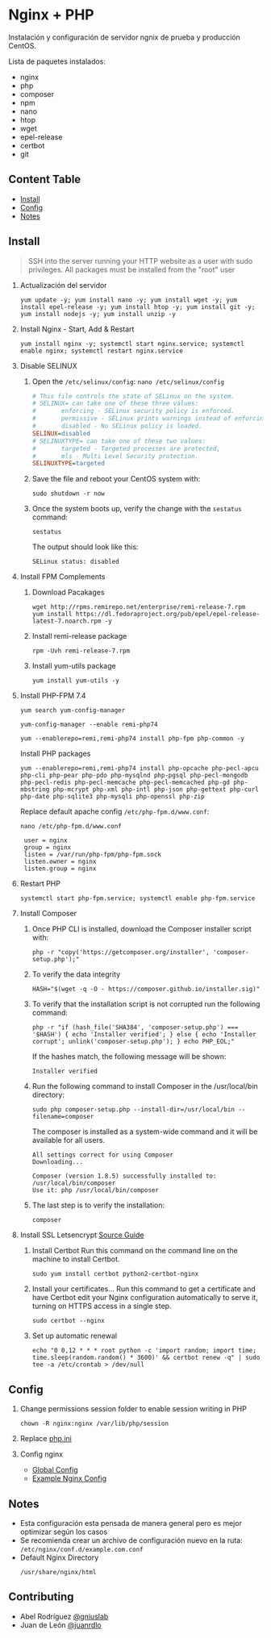 
# Nginx + PHP
  
Instalación y configuración de servidor ngnix de prueba y producción CentOS.

Lista de paquetes instalados:
- nginx
- php
- composer
- npm
- nano
- htop
- wget
- epel-release
- certbot
- git
  
## Content Table

- [Install](#install) 
- [Config](#config) 
- [Notes](#notes)   

## Install
> SSH into the server running your HTTP website as a user with sudo privileges.
> All packages must be installed from the "root" user

1. Actualización del servidor
	```
	yum update -y; yum install nano -y; yum install wget -y; yum install epel-release -y; yum install htop -y; yum install git -y; yum install nodejs -y; yum install unzip -y
	``` 
2. Install Nginx - Start, Add & Restart
	```
	yum install nginx -y; systemctl start nginx.service; systemctl enable nginx; systemctl restart nginx.service
	```
3. Disable SELINUX
	1.  Open the  `/etc/selinux/config`:
	    ``` nano /etc/selinux/config ```
	    
	    ```ini
	    # This file controls the state of SELinux on the system.
	    # SELINUX= can take one of these three values:
	    #       enforcing - SELinux security policy is enforced.
	    #       permissive - SELinux prints warnings instead of enforcing.
	    #       disabled - No SELinux policy is loaded.
	    SELINUX=disabled
	    # SELINUXTYPE= can take one of these two values:
	    #       targeted - Targeted processes are protected,
	    #       mls - Multi Level Security protection.
	    SELINUXTYPE=targeted
	    ```
	    
	2.  Save the file and reboot your CentOS system with:
	    
	    ```
	    sudo shutdown -r now
	    ```
	    
	3.  Once the system boots up, verify the change with the  `sestatus`  command:
	    
	    ```
	    sestatus
	    ```
	    
	    The output should look like this:
	    
	    ```
        SELinux status: disabled
        ```
4. Install FPM Complements
	1. Download Pacakages
		```
		wget http://rpms.remirepo.net/enterprise/remi-release-7.rpm
		yum install https://dl.fedoraproject.org/pub/epel/epel-release-latest-7.noarch.rpm -y
		```
	2. Install remi-release package
		```
		rpm -Uvh remi-release-7.rpm
		```
	3. Install yum-utils package
		```
		yum install yum-utils -y
		```
5. Install PHP-FPM 7.4
	```
	yum search yum-config-manager
	```
	```
	yum-config-manager --enable remi-php74
	```
	```
	yum --enablerepo=remi,remi-php74 install php-fpm php-common -y
	```
	Install PHP packages
	```
	yum --enablerepo=remi,remi-php74 install php-opcache php-pecl-apcu php-cli php-pear php-pdo php-mysqlnd php-pgsql php-pecl-mongodb php-pecl-redis php-pecl-memcache php-pecl-memcached php-gd php-mbstring php-mcrypt php-xml php-intl php-json php-gettext php-curl php-date php-sqlite3 php-mysqli php-openssl php-zip
	```
	Replace default apache config `/etc/php-fpm.d/www.conf`:
	
   ``` 
   nano /etc/php-fpm.d/www.conf 
   ```
		
   ```
	user = nginx
	group = nginx
	listen = /var/run/php-fpm/php-fpm.sock
	listen.owner = nginx
	listen.group = nginx
   ```
6. Restart PHP
	```
	systemctl start php-fpm.service; systemctl enable php-fpm.service
	```
7. Install Composer
    1. Once PHP CLI is installed, download the Composer installer script with:
        ```
        php -r "copy('https://getcomposer.org/installer', 'composer-setup.php');"
        ```
    2. To verify the data integrity
        ```
        HASH="$(wget -q -O - https://composer.github.io/installer.sig)"
        ```
    3. To verify that the installation script is not corrupted run the following command:
        ```
        php -r "if (hash_file('SHA384', 'composer-setup.php') === '$HASH') { echo 'Installer verified'; } else { echo 'Installer corrupt'; unlink('composer-setup.php'); } echo PHP_EOL;"
        ```
        If the hashes match, the following message will be shown:

        ```
        Installer verified
        ```
    4. Run the following command to install Composer in the /usr/local/bin directory:
        ```
        sudo php composer-setup.php --install-dir=/usr/local/bin --filename=composer
        ```
        The composer is installed as a system-wide command and it will be available for all users.
        ```
        All settings correct for using Composer
        Downloading...

        Composer (version 1.8.5) successfully installed to: /usr/local/bin/composer
        Use it: php /usr/local/bin/composer
        ```
    5. The last step is to verify the installation:
        ```
        composer
        ```

8. Install SSL Letsencrypt [Source Guide](https://certbot.eff.org/lets-encrypt/centosrhel7-nginx)
    1. Install Certbot
    Run this command on the command line on the machine to install Certbot.

        ``` 
        sudo yum install certbot python2-certbot-nginx 
        ```
    2. Install your certificates...
    Run this command to get a certificate and have Certbot edit your Nginx configuration automatically to serve it, turning on HTTPS access in a single step.

        ```
        sudo certbot --nginx
        ```

    3. Set up automatic renewal

        ```
        echo "0 0,12 * * * root python -c 'import random; import time; time.sleep(random.random() * 3600)' && certbot renew -q" | sudo tee -a /etc/crontab > /dev/null
        ```
## Config
1. Change permissions session folder to enable session writing in PHP
	```
	chown -R nginx:nginx /var/lib/php/session
	```
2. Replace [php.ini](../resources/php-prod.ini)

3. Config nginx
    - [Global Config](../resources/nginx.conf)
    - [Example Nginx Config](../resources/ngnix-example-conf.md)
## Notes
- Esta configuración esta pensada de manera general pero es mejor optimizar según los casos
- Se recomienda crear un archivo de configuración nuevo en la ruta: `/etc/nginx/conf.d/example.com.conf`
- Default Nginx Directory
    ```
    /usr/share/nginx/html
    ```

## Contributing
  
- Abel Rodríguez [@gniuslab](https://github.com/gniuslab)
- Juan de León [@juanrdlo](https://github.com/juanrdlo)
